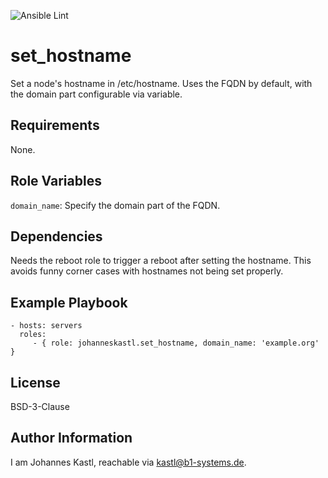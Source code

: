 ![Ansible Lint](https://github.com/johanneskastl/ansible-role-set_hostname/workflows/Ansible%20Lint/badge.svg)

set_hostname
=========

Set a node's hostname in /etc/hostname. Uses the FQDN by default, with the domain part configurable via variable.

Requirements
------------

None.

Role Variables
--------------

`domain_name`: Specify the domain part of the FQDN.

Dependencies
------------

Needs the reboot role to trigger a reboot after setting the hostname. This avoids funny corner cases with hostnames not being set properly.

Example Playbook
----------------

    - hosts: servers
      roles:
         - { role: johanneskastl.set_hostname, domain_name: 'example.org' }

License
-------

BSD-3-Clause

Author Information
------------------

I am Johannes Kastl, reachable via kastl@b1-systems.de.
